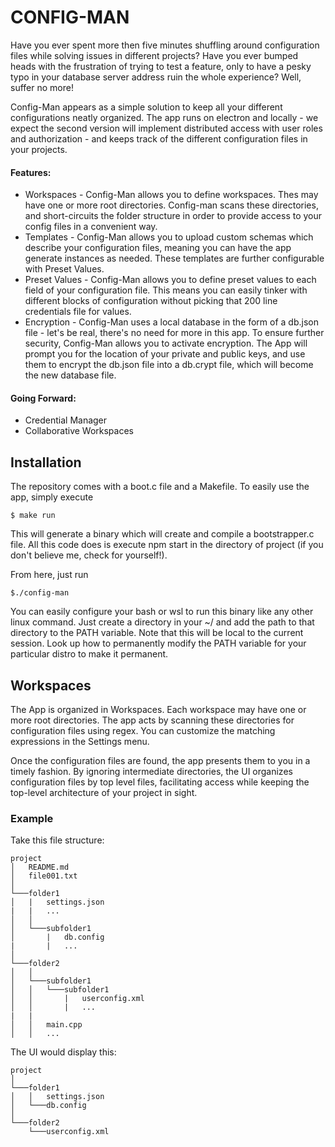 # CONFIG-MAN

Have you ever spent more then five minutes shuffling around configuration files while solving issues in different projects? Have you ever bumped heads with the frustration of trying to test a feature, only to have a pesky typo in your database server address ruin the whole experience? Well, suffer no more!

Config-Man appears as a simple solution to keep all your different configurations neatly organized. The app runs on electron and locally - we expect the second version will implement distributed access with user roles and authorization - and keeps track of the different configuration files in your projects.

#### Features:
* Workspaces - Config-Man allows you to define workspaces. Thes may have one or more root directories. Config-man scans these directories, and short-circuits the folder structure in order to provide access to your config files in a convenient way.
* Templates - Config-Man allows you to upload custom schemas which describe your configuration files, meaning you can have the app generate instances as needed. These templates are further configurable with Preset Values.
* Preset Values - Config-Man allows you to define preset values to each field of your configuration file. This means you can easily tinker with different blocks of configuration without picking that 200 line credentials file for values.
* Encryption - Config-Man uses a local database in the form of a db.json file - let's be real, there's no need for more in this app. To ensure further security, Config-Man allows you to activate encryption. The App will prompt you for the location of your private and public keys, and use them to encrypt the db.json file into a db.crypt file, which will become the new database file.

#### Going Forward:
* Credential Manager
* Collaborative Workspaces

## Installation

The repository comes with a boot.c file and a Makefile. To easily use the app, simply execute 
```
$ make run
```
This will generate a binary which will create and compile a bootstrapper.c file. All this code does is execute npm start in the directory of project (if you don't believe me, check for yourself!).

From here, just run
```
$./config-man
```

You can easily configure your bash or wsl to run this binary like any other linux command. Just create a directory in your ~/ and add the path to that directory to the PATH variable. Note that this will be local to the current session. Look up how to permanently modify the PATH variable for your particular distro to make it permanent.

## Workspaces

The App is organized in Workspaces. Each workspace may have one or more root directories. The app acts by scanning these directories for configuration files using regex. You can customize the matching expressions in the Settings menu.

Once the configuration files are found, the app presents them to you in a timely fashion. By ignoring intermediate directories, the UI organizes configuration files by top level files, facilitating access while keeping the top-level architecture of your project in sight.

### Example

Take this file structure:

```Base-File-Structure
project
│   README.md
│   file001.txt    
│
└───folder1
│   |   settings.json
|   |   ...
│   │   
│   └───subfolder1
│       |   db.config
|       |   ...
│   
└───folder2
│   │   
│   └───subfolder1
│   │   └───subfolder1
│   │       |   userconfig.xml
│   │       |   ...       
|   |
│   │   main.cpp
│   │   ...
```

The UI would display this:
``` UI-File-Structure
project   
│
└───folder1
│   │   settings.json
│   └───db.config
│   
└───folder2
    └───userconfig.xml
```
